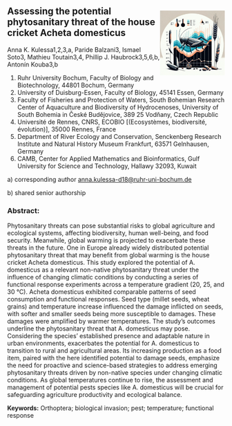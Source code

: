 <img align="right" src="plot/acheta.jpeg" width="150" style="margin-top: 40px">

## Assessing the potential phytosanitary threat of the house cricket Acheta domesticus

Anna K. Kulessa1,2,3,a, Paride Balzani3, Ismael Soto3, Mathieu Toutain3,4, Phillip J. Haubrock3,5,6,b, Antonín Kouba3,b

1) Ruhr University Bochum, Faculty of Biology and Biotechnology, 44801 Bochum, Germany
2) University of Duisburg-Essen, Faculty of Biology, 45141 Essen, Germany
3) Faculty of Fisheries and Protection of Waters, South Bohemian Research Center of Aquaculture and Biodiversity of Hydrocenoses, University of South Bohemia in České Budějovice, 389 25 Vodňany, Czech Republic
4) Université de Rennes, CNRS, ECOBIO [(Ecosystèmes, biodiversité, évolution)], 35000 Rennes, France
5) Department of River Ecology and Conservation, Senckenberg Research Institute and Natural History Museum Frankfurt, 63571 Gelnhausen, Germany
6) CAMB, Center for Applied Mathematics and Bioinformatics, Gulf University for Science and Technology, Hallawy 32093, Kuwait

a) corresponding author anna.kulessa-d18@ruhr-uni-bochum.de 

b) shared senior authorship

### Abstract: 
Phytosanitary threats can pose substantial risks to global agriculture and ecological systems, affecting biodiversity, human well-being, and food security. Meanwhile, global warming is projected to exacerbate these threats in the future. One in Europe already widely distributed potential phytosanitary threat that may benefit from global warming is the house cricket Acheta domesticus. This study explored the potential of A. domesticus as a relevant non-native phytosanitary threat under the influence of changing climatic conditions by conducting a series of functional response experiments across a temperature gradient (20, 25, and 30 °C). Acheta domesticus exhibited comparable patterns of seed consumption and functional responses. Seed type (millet seeds, wheat grains) and temperature increase influenced the damage inflicted on seeds, with softer and smaller seeds being more susceptible to damages. These damages were amplified by warmer temperatures. The study’s outcomes underline the phytosanitary threat that A. domesticus may pose. Considering the species’ established presence and adaptable nature in urban environments, exacerbates the potential for A. domesticus to transition to rural and agricultural areas. Its increasing production as a food item, paired with the here identified potential to damage seeds, emphasize the need for proactive and science-based strategies to address emerging phytosanitary threats driven by non-native species under changing climatic conditions. As global temperatures continue to rise, the assessment and management of potential pests species like A. domesticus will be crucial for safeguarding agriculture productivity and ecological balance. 

**Keywords:** Orthoptera; biological invasion; pest; temperature; functional response
